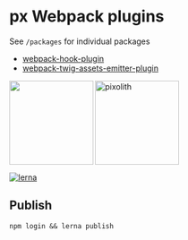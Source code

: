 # px Webpack plugins

See `/packages` for individual packages

-   [webpack-hook-plugin](https://github.com/pixolith/webpack-plugins/tree/master/packages/webpack-hook-plugin)
-   [webpack-twig-assets-emitter-plugin](https://github.com/pixolith/webpack-plugins/tree/master/packages/webpack-twig-assets-emitter-plugin)

<p>
    <img align="left" src="https://cloud.githubusercontent.com/assets/952783/15271604/6da94f96-1a06-11e6-8b04-dc3171f79a90.png" width="150" height="150" />
    <img src="https://avatars2.githubusercontent.com/u/11898073?s=200&v=4" width="150" height="150" alt="pixolith"/>
</p>

[![lerna](https://img.shields.io/badge/maintained%20with-lerna-cc00ff.svg)](https://lerna.js.org/)

## Publish

```shell
npm login && lerna publish
```
